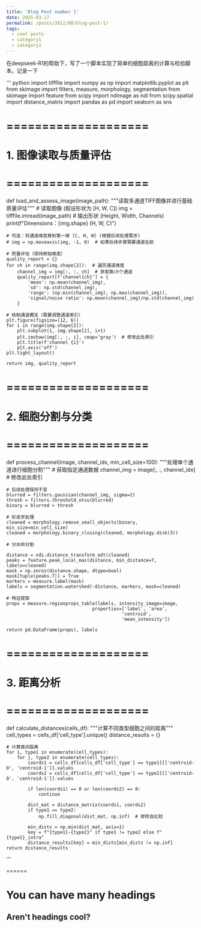 ```yaml
---
title: 'Blog Post number 1'
date: 2025-03-17
permalink: /posts/2012/08/blog-post-1/
tags:
  - cool posts
  - category1
  - category2
---
```


在deepseek-R1的帮助下，写了一个脚本实现了简单的细胞距离的计算与检验脚本。记录一下

''' python
import tifffile
import numpy as np
import matplotlib.pyplot as plt
from skimage import filters, measure, morphology, segmentation
from skimage import feature
from scipy import ndimage as ndi
from scipy.spatial import distance_matrix
import pandas as pd
import seaborn as sns

# ====================
# 1. 图像读取与质量评估
# ====================

def load_and_assess_image(image_path):
    """读取多通道TIFF图像并进行基础质量评估"""
    # 读取图像 (假设形状为 [H, W, C])
    img = tifffile.imread(image_path)  # 输出形状 (Height, Width, Channels)
    print(f"Dimensions：{img.shape} (H, W, C)")

    # 可选：将通道维度移到第一维 [C, H, W] (根据后续处理需求)
    # img = np.moveaxis(img, -1, 0)  # 如果后续步骤需要通道在前

    # 质量评估（保持原始维度）
    quality_report = {}
    for ch in range(img.shape[2]):  # 遍历通道维度
        channel_img = img[:, :, ch]  # 获取第ch个通道
        quality_report[f'channel{ch}'] = {
            'mean': np.mean(channel_img),
            'sd': np.std(channel_img),
            'range': (np.min(channel_img), np.max(channel_img)),
            'signal/noise ratio': np.mean(channel_img)/np.std(channel_img)
        }
    
    # 绘制通道概览（需要调整通道索引）
    plt.figure(figsize=(12, 6))
    for i in range(img.shape[2]):
        plt.subplot(1, img.shape[2], i+1)
        plt.imshow(img[:, :, i], cmap='gray')  # 修改此处索引
        plt.title(f'channel {i}')
        plt.axis('off')
    plt.tight_layout()
    
    return img, quality_report

# ====================
# 2. 细胞分割与分类
# ====================
def process_channel(image, channel_idx, min_cell_size=100):
    """处理单个通道进行细胞分割"""
    # 获取指定通道数据
    channel_img = image[:, :, channel_idx]  # 修改此处索引
    
    # 后续处理保持不变
    blurred = filters.gaussian(channel_img, sigma=2)
    thresh = filters.threshold_otsu(blurred)
    binary = blurred > thresh

    # 形态学处理
    cleaned = morphology.remove_small_objects(binary, min_size=min_cell_size)
    cleaned = morphology.binary_closing(cleaned, morphology.disk(3))

    # 分水岭分割
    
    distance = ndi.distance_transform_edt(cleaned)
    peaks = feature.peak_local_max(distance, min_distance=7, labels=cleaned)
    mask = np.zeros(distance.shape, dtype=bool)
    mask[tuple(peaks.T)] = True
    markers = measure.label(mask)
    labels = segmentation.watershed(-distance, markers, mask=cleaned)

    # 特征提取
    props = measure.regionprops_table(labels, intensity_image=image,
                                    properties=['label', 'area', 
                                               'centroid', 
                                               'mean_intensity'])
    
    return pd.DataFrame(props), labels


# ====================
# 3. 距离分析
# ====================
def calculate_distances(cells_df):
    """计算不同类型细胞之间的距离"""
    cell_types = cells_df['cell_type'].unique()
    distance_results = {}

    # 计算类间距离
    for i, type1 in enumerate(cell_types):
        for j, type2 in enumerate(cell_types):
            coords1 = cells_df[cells_df['cell_type'] == type1][['centroid-0', 'centroid-1']].values
            coords2 = cells_df[cells_df['cell_type'] == type2][['centroid-0', 'centroid-1']].values
            
            if len(coords1) == 0 or len(coords2) == 0:
                continue
            
            dist_mat = distance_matrix(coords1, coords2)
            if type1 == type2:
                np.fill_diagonal(dist_mat, np.inf)  # 排除自比较
            
            min_dists = np.min(dist_mat, axis=1)
            key = f"{type1}-{type2}" if type1 != type2 else f"{type1}_intra"
            distance_results[key] = min_dists[min_dists != np.inf]
    return distance_results

'''

======

You can have many headings
======

Aren't headings cool?
------
